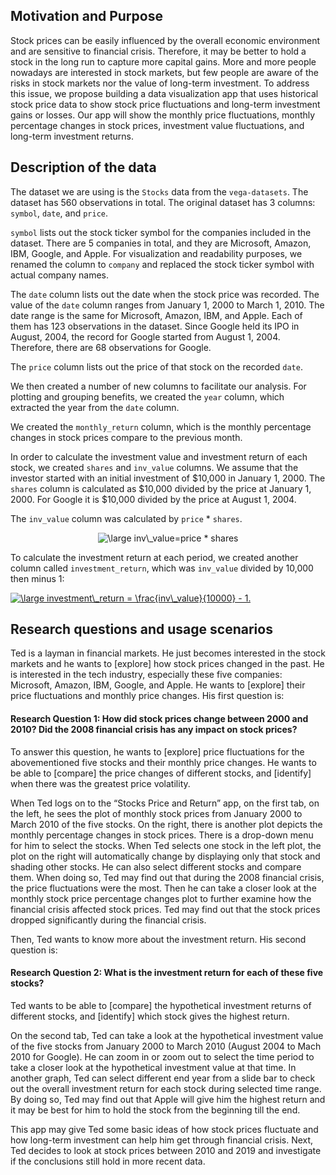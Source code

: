 ## Motivation and Purpose

Stock prices can be easily influenced by the overall economic environment and are sensitive to financial crisis. Therefore, it may be better to hold a stock in the long run to capture more capital gains. More and more people nowadays are interested in stock markets, but few people are aware of the risks in stock markets nor the value of long-term investment. To address this issue, we propose building a data visualization app that uses historical stock price data to show stock price fluctuations and long-term investment gains or losses. Our app will show the monthly price fluctuations, monthly percentage changes in stock prices, investment value fluctuations, and long-term investment returns. 

## Description of the data

The dataset we are using is the  `Stocks`  data from the `vega-datasets`. The dataset has 560 observations in total. The original dataset has 3 columns: `symbol`, `date`, and `price`.  
    
`symbol` lists out the stock ticker symbol for the companies included in the dataset. There are 5 companies in total, and they are Microsoft, Amazon, IBM, Google, and Apple. For visualization and readability purposes, we renamed the column to `company` and replaced the stock ticker symbol with actual company names.     
     
The `date` column lists out the date when the stock price was recorded. The value of the `date` column ranges from January 1, 2000 to March 1, 2010. The date range is the same for Microsoft, Amazon, IBM, and Apple. Each of them has 123 observations in the dataset. Since  Google held its IPO in August, 2004, the record for Google started from August 1, 2004. Therefore, there are 68 observations for Google.     
     
The `price` column lists out the price of that stock on the recorded `date`.    
    
We then created a number of new columns to facilitate our analysis. For plotting and grouping benefits, we created the `year` column, which extracted the year from the `date` column.     
   
We created the `monthly_return` column, which is the monthly percentage changes in stock prices compare to the previous month.      
     
In order to calculate the investment value and investment return of each stock, we created `shares` and `inv_value` columns. We assume that the investor started with an initial investment of $10,000 in January 1, 2000. The `shares` column is calculated as $10,000 divided by the price at January 1, 2000. For Google it is $10,000 divided by the price at August 1, 2004.      

The `inv_value` column was calculated by `price` * `shares`.   
<p style="text-align:center;"><img src="https://latex.codecogs.com/svg.latex?\inline&space;\large&space;inv\_value=price&space;*&space;shares" title="\large inv\_value=price * shares" />
   
To calculate the investment return at each period, we created another column called `investment_return`, which was `inv_value` divided by 10,000 then minus 1:

<a href="https://www.codecogs.com/eqnedit.php?latex=\inline&space;\large&space;investment\_return&space;=&space;\frac{inv\_value}{10000}&space;-&space;1." target="_blank"><img src="https://latex.codecogs.com/svg.latex?\inline&space;\large&space;investment\_return&space;=&space;\frac{inv\_value}{10000}&space;-&space;1." title="\large investment\_return = \frac{inv\_value}{10000} - 1." /></a>

## Research questions and usage scenarios

Ted is a layman in financial markets. He just becomes interested in the stock markets and he wants to [explore] how stock prices changed in the past. He is interested in the tech industry, especially these five companies: Microsoft, Amazon, IBM, Google, and Apple. He wants to [explore] their price fluctuations and monthly price changes. His first question is:

#### Research Question 1: How did stock prices change between 2000 and 2010? Did the 2008 financial crisis has any impact on stock prices?

To answer this question, he wants to [explore] price fluctuations for the abovementioned five stocks and their monthly price changes. He wants to be able to [compare] the price changes of different stocks, and [identify] when there was the greatest price volatility. 

When Ted logs on to the “Stocks Price and Return” app, on the first tab, on the left, he sees the plot of monthly stock prices from January 2000 to March 2010 of the five stocks. On the right, there is another plot depicts the monthly percentage changes in stock prices. There is a drop-down menu for him to select the stocks. When Ted selects one stock in the left plot, the plot on the right will automatically change by displaying only that stock and shading other stocks. He can also select different stocks and compare them. When doing so, Ted may find out that during the 2008 financial crisis, the price fluctuations were the most. Then he can take a closer look at the monthly stock price percentage changes plot to further examine how the financial crisis affected stock prices. Ted may find out that the stock prices dropped significantly during the financial crisis.      

Then, Ted wants to know more about the investment return. His second question is:     

#### Research Question 2: What is the investment return for each of these five stocks?

Ted wants to be able to [compare] the hypothetical investment returns of different stocks, and [identify] which stock gives the highest return.    
    
On the second tab, Ted can take a look at the hypothetical investment value of the five stocks from January 2000 to March 2010 (August 2004 to Mach 2010 for Google). He can zoom in or zoom out to select the time period to take a closer look at the hypothetical investment value at that time. In another graph, Ted can select different end year from a slide bar to check out the overall investment return for each stock during selected time range. By doing so, Ted may find out that Apple will give him the highest return and it may be best for him to hold the stock from the beginning till the end.    
    
This app may give Ted some basic ideas of how stock prices fluctuate and how long-term investment can help him get through financial crisis. Next, Ted decides to look at stock prices between 2010 and 2019 and investigate if the conclusions still hold in more recent data. 
